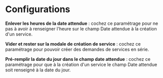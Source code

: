 # Configurations

**Enlever les heures de la date attendue** : cochez ce paramétrage pour ne pas à avoir à renseigner l'heure sur le champ Date attendue à la création d'un service.

**Vider et rester sur la modale de création de service** : cochez ce paramétrage pour pouvoir créer des demandes de services en série.

**Pré-remplir la date du jour dans le champ date attendue** : cochez ce paramétrage pour que à la création d'un service le champ Date attendue soit renseigné à la date du jour.
